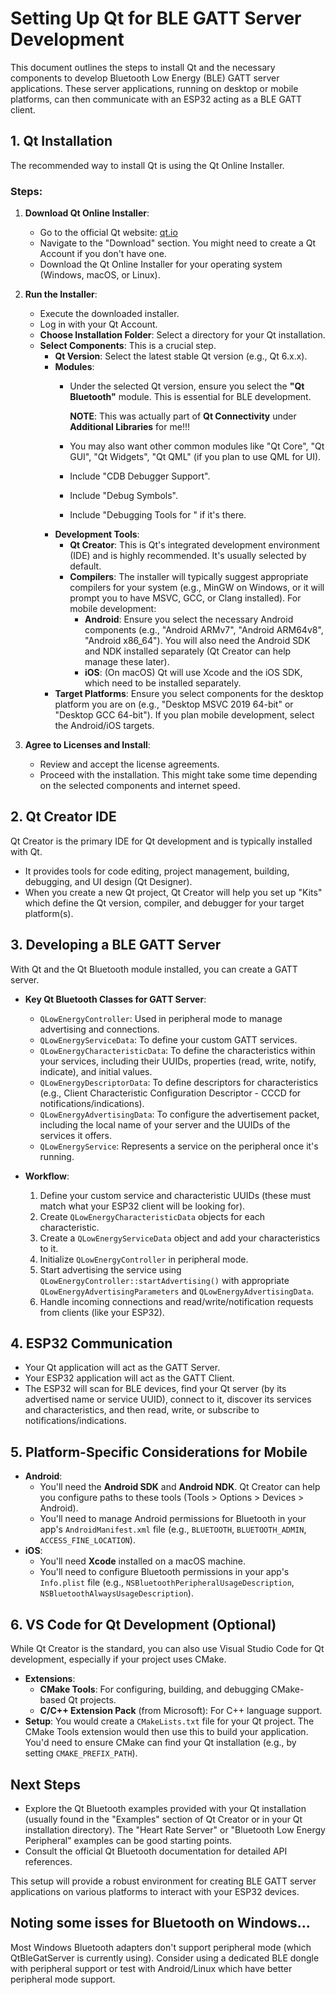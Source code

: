 # Setting Up Qt for BLE GATT Server Development

This document outlines the steps to install Qt and the necessary components to develop Bluetooth Low Energy (BLE) GATT server applications. These server applications, running on desktop or mobile platforms, can then communicate with an ESP32 acting as a BLE GATT client.

## 1. Qt Installation

The recommended way to install Qt is using the Qt Online Installer.

### Steps:
1.  **Download Qt Online Installer**:
    *   Go to the official Qt website: [qt.io](https://www.qt.io/)
    *   Navigate to the "Download" section. You might need to create a Qt Account if you don't have one.
    *   Download the Qt Online Installer for your operating system (Windows, macOS, or Linux).

2.  **Run the Installer**:
    *   Execute the downloaded installer.
    *   Log in with your Qt Account.
    *   **Choose Installation Folder**: Select a directory for your Qt installation.
    *   **Select Components**: This is a crucial step.
        *   **Qt Version**: Select the latest stable Qt version (e.g., Qt 6.x.x).
        *   **Modules**:
            *   Under the selected Qt version, ensure you select the **"Qt Bluetooth"** module. This is essential for BLE development.

                **NOTE**: This was actually part of **Qt Connectivity** under **Additional Libraries** for me!!!
            *   You may also want other common modules like "Qt Core", "Qt GUI", "Qt Widgets", "Qt QML" (if you plan to use QML for UI).
            *   Include "CDB Debugger Support".
            *   Include "Debug Symbols".
            *   Include "Debugging Tools for <Your OS>" if it's there.
        *   **Development Tools**:
            *   **Qt Creator**: This is Qt's integrated development environment (IDE) and is highly recommended. It's usually selected by default.
            *   **Compilers**: The installer will typically suggest appropriate compilers for your system (e.g., MinGW on Windows, or it will prompt you to have MSVC, GCC, or Clang installed). For mobile development:
                *   **Android**: Ensure you select the necessary Android components (e.g., "Android ARMv7", "Android ARM64v8", "Android x86_64"). You will also need the Android SDK and NDK installed separately (Qt Creator can help manage these later).
                *   **iOS**: (On macOS) Qt will use Xcode and the iOS SDK, which need to be installed separately.
        *   **Target Platforms**: Ensure you select components for the desktop platform you are on (e.g., "Desktop MSVC 2019 64-bit" or "Desktop GCC 64-bit"). If you plan mobile development, select the Android/iOS targets.

3.  **Agree to Licenses and Install**:
    *   Review and accept the license agreements.
    *   Proceed with the installation. This might take some time depending on the selected components and internet speed.

## 2. Qt Creator IDE

Qt Creator is the primary IDE for Qt development and is typically installed with Qt.
*   It provides tools for code editing, project management, building, debugging, and UI design (Qt Designer).
*   When you create a new Qt project, Qt Creator will help you set up "Kits" which define the Qt version, compiler, and debugger for your target platform(s).

## 3. Developing a BLE GATT Server

With Qt and the Qt Bluetooth module installed, you can create a GATT server.

*   **Key Qt Bluetooth Classes for GATT Server**:
    *   `QLowEnergyController`: Used in peripheral mode to manage advertising and connections.
    *   `QLowEnergyServiceData`: To define your custom GATT services.
    *   `QLowEnergyCharacteristicData`: To define the characteristics within your services, including their UUIDs, properties (read, write, notify, indicate), and initial values.
    *   `QLowEnergyDescriptorData`: To define descriptors for characteristics (e.g., Client Characteristic Configuration Descriptor - CCCD for notifications/indications).
    *   `QLowEnergyAdvertisingData`: To configure the advertisement packet, including the local name of your server and the UUIDs of the services it offers.
    *   `QLowEnergyService`: Represents a service on the peripheral once it's running.

*   **Workflow**:
    1.  Define your custom service and characteristic UUIDs (these must match what your ESP32 client will be looking for).
    2.  Create `QLowEnergyCharacteristicData` objects for each characteristic.
    3.  Create a `QLowEnergyServiceData` object and add your characteristics to it.
    4.  Initialize `QLowEnergyController` in peripheral mode.
    5.  Start advertising the service using `QLowEnergyController::startAdvertising()` with appropriate `QLowEnergyAdvertisingParameters` and `QLowEnergyAdvertisingData`.
    6.  Handle incoming connections and read/write/notification requests from clients (like your ESP32).

## 4. ESP32 Communication

*   Your Qt application will act as the GATT Server.
*   Your ESP32 application will act as the GATT Client.
*   The ESP32 will scan for BLE devices, find your Qt server (by its advertised name or service UUID), connect to it, discover its services and characteristics, and then read, write, or subscribe to notifications/indications.

## 5. Platform-Specific Considerations for Mobile

*   **Android**:
    *   You'll need the **Android SDK** and **Android NDK**. Qt Creator can help you configure paths to these tools (Tools > Options > Devices > Android).
    *   You'll need to manage Android permissions for Bluetooth in your app's `AndroidManifest.xml` file (e.g., `BLUETOOTH`, `BLUETOOTH_ADMIN`, `ACCESS_FINE_LOCATION`).
*   **iOS**:
    *   You'll need **Xcode** installed on a macOS machine.
    *   You'll need to configure Bluetooth permissions in your app's `Info.plist` file (e.g., `NSBluetoothPeripheralUsageDescription`, `NSBluetoothAlwaysUsageDescription`).

## 6. VS Code for Qt Development (Optional)

While Qt Creator is the standard, you can also use Visual Studio Code for Qt development, especially if your project uses CMake.
*   **Extensions**:
    *   **CMake Tools**: For configuring, building, and debugging CMake-based Qt projects.
    *   **C/C++ Extension Pack** (from Microsoft): For C++ language support.
*   **Setup**: You would create a `CMakeLists.txt` file for your Qt project. The CMake Tools extension would then use this to build your application. You'd need to ensure CMake can find your Qt installation (e.g., by setting `CMAKE_PREFIX_PATH`).

## Next Steps
*   Explore the Qt Bluetooth examples provided with your Qt installation (usually found in the "Examples" section of Qt Creator or in your Qt installation directory). The "Heart Rate Server" or "Bluetooth Low Energy Peripheral" examples can be good starting points.
*   Consult the official Qt Bluetooth documentation for detailed API references.

This setup will provide a robust environment for creating BLE GATT server applications on various platforms to interact with your ESP32 devices.

## Noting some isses for Bluetooth on Windows...

Most Windows Bluetooth adapters don't support peripheral mode (which QtBleGatServer is currently using).
Consider using a dedicated BLE dongle with peripheral support or test with Android/Linux which have better peripheral mode support.
